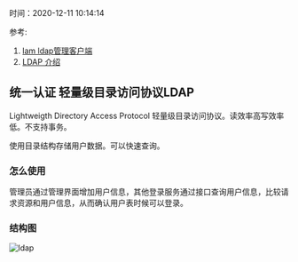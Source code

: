 时间：2020-12-11 10:14:14

参考:

1. [lam ldap管理客户端](https://github.com/LDAPAccountManager/lam)
2. [LDAP 介绍](https://www.ossez.com/t/ldap/523)

## 统一认证 轻量级目录访问协议LDAP 

Lightweigth Directory Access Protocol 轻量级目录访问协议。读效率高写效率低。不支持事务。

使用目录结构存储用户数据。可以快速查询。

### 怎么使用

管理员通过管理界面增加用户信息，其他登录服务通过接口查询用户信息，比较请求资源和用户信息，从而确认用户表时候可以登录。

### 结构图


![ldap](..\..\img\ldap\ldap.png)
